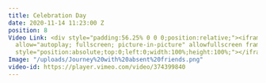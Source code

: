 ```yaml
---
title: Celebration Day
date: 2020-11-14 11:23:00 Z
position: 8
Video Link: <div style="padding:56.25% 0 0 0;position:relative;"><iframe src="https://player.vimeo.com/video/374399840?h=c6a876e105&title=0&byline=0&portrait=0&speed=0&badge=0&autopause=0&player_id=0&app_id=58479/embed"
  allow="autoplay; fullscreen; picture-in-picture" allowfullscreen frameborder="0"
  style="position:absolute;top:0;left:0;width:100%;height:100%;"></iframe></div>
Image: "/uploads/Journey%20with%20absent%20friends.png"
video-id: https://player.vimeo.com/video/374399840
---
```


